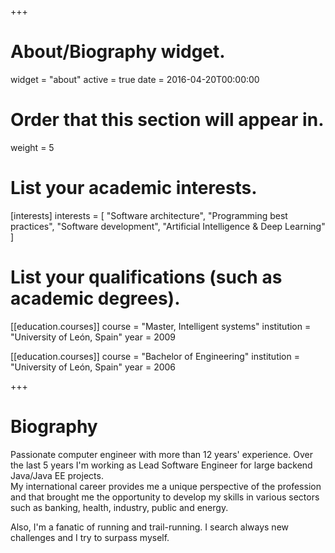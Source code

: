+++
# About/Biography widget.
widget = "about"
active = true
date = 2016-04-20T00:00:00

# Order that this section will appear in.
weight = 5

# List your academic interests.
[interests]
  interests = [
    "Software architecture",
    "Programming best practices",
    "Software development",
    "Artificial Intelligence & Deep Learning"
  ]

# List your qualifications (such as academic degrees).
[[education.courses]]
  course = "Master, Intelligent systems"
  institution = "University of León, Spain"
  year = 2009

[[education.courses]]
  course = "Bachelor of Engineering"
  institution = "University of León, Spain"
  year = 2006
 
+++

# Biography

Passionate computer engineer with more than 12 years' experience. Over the last 5 years I'm working as Lead Software Engineer for large backend Java/Java EE projects.      
My international career provides me a unique perspective of the profession and that brought me the opportunity to develop my skills in various sectors such as banking, health, industry, public and energy.  

Also, I'm a fanatic of running and trail-running. I search always new challenges and I try to surpass myself.



